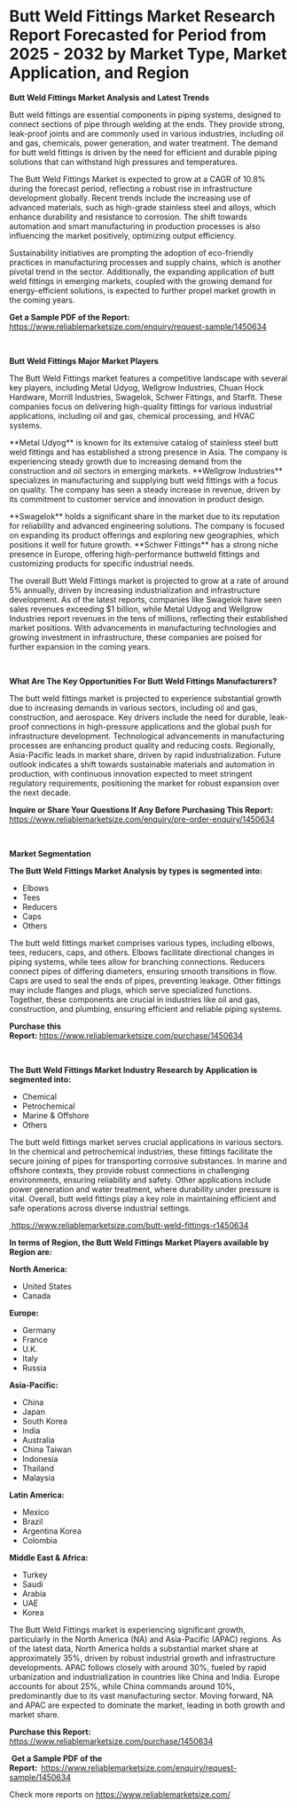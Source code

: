 <p><h1>Butt Weld Fittings Market Research Report Forecasted for Period from 2025 -  2032 by Market Type, Market Application, and Region</h1></p><p><strong>Butt Weld Fittings Market Analysis and Latest Trends</strong></p>
<p><p>Butt weld fittings are essential components in piping systems, designed to connect sections of pipe through welding at the ends. They provide strong, leak-proof joints and are commonly used in various industries, including oil and gas, chemicals, power generation, and water treatment. The demand for butt weld fittings is driven by the need for efficient and durable piping solutions that can withstand high pressures and temperatures.</p><p>The Butt Weld Fittings Market is expected to grow at a CAGR of 10.8% during the forecast period, reflecting a robust rise in infrastructure development globally. Recent trends include the increasing use of advanced materials, such as high-grade stainless steel and alloys, which enhance durability and resistance to corrosion. The shift towards automation and smart manufacturing in production processes is also influencing the market positively, optimizing output efficiency.</p><p>Sustainability initiatives are prompting the adoption of eco-friendly practices in manufacturing processes and supply chains, which is another pivotal trend in the sector. Additionally, the expanding application of butt weld fittings in emerging markets, coupled with the growing demand for energy-efficient solutions, is expected to further propel market growth in the coming years.</p></p>
<p><strong>Get a Sample PDF of the Report:&nbsp;</strong> <a href="https://www.reliablemarketsize.com/enquiry/request-sample/1450634?utm_campaign=2115&utm_medium=2&utm_source=Github&utm_content=ia&utm_term=21022025&utm_id=butt-weld-fittings">https://www.reliablemarketsize.com/enquiry/request-sample/1450634</a></p>
<p>&nbsp;</p>
<p><strong>Butt Weld Fittings Major Market Players</strong></p>
<p><p>The Butt Weld Fittings market features a competitive landscape with several key players, including Metal Udyog, Wellgrow Industries, Chuan Hock Hardware, Morrill Industries, Swagelok, Schwer Fittings, and Starfit. These companies focus on delivering high-quality fittings for various industrial applications, including oil and gas, chemical processing, and HVAC systems.</p><p>**Metal Udyog** is known for its extensive catalog of stainless steel butt weld fittings and has established a strong presence in Asia. The company is experiencing steady growth due to increasing demand from the construction and oil sectors in emerging markets. **Wellgrow Industries** specializes in manufacturing and supplying butt weld fittings with a focus on quality. The company has seen a steady increase in revenue, driven by its commitment to customer service and innovation in product design.</p><p>**Swagelok** holds a significant share in the market due to its reputation for reliability and advanced engineering solutions. The company is focused on expanding its product offerings and exploring new geographies, which positions it well for future growth. **Schwer Fittings** has a strong niche presence in Europe, offering high-performance buttweld fittings and customizing products for specific industrial needs.</p><p>The overall Butt Weld Fittings market is projected to grow at a rate of around 5% annually, driven by increasing industrialization and infrastructure development. As of the latest reports, companies like Swagelok have seen sales revenues exceeding $1 billion, while Metal Udyog and Wellgrow Industries report revenues in the tens of millions, reflecting their established market positions. With advancements in manufacturing technologies and growing investment in infrastructure, these companies are poised for further expansion in the coming years.</p></p>
<p>&nbsp;</p>
<p><strong>What Are The Key Opportunities For Butt Weld Fittings Manufacturers?</strong></p>
<p><p>The butt weld fittings market is projected to experience substantial growth due to increasing demands in various sectors, including oil and gas, construction, and aerospace. Key drivers include the need for durable, leak-proof connections in high-pressure applications and the global push for infrastructure development. Technological advancements in manufacturing processes are enhancing product quality and reducing costs. Regionally, Asia-Pacific leads in market share, driven by rapid industrialization. Future outlook indicates a shift towards sustainable materials and automation in production, with continuous innovation expected to meet stringent regulatory requirements, positioning the market for robust expansion over the next decade.</p></p>
<p><strong>Inquire or Share Your Questions If Any Before Purchasing This Report:</strong> <a href="https://www.reliablemarketsize.com/enquiry/pre-order-enquiry/1450634?utm_campaign=2115&utm_medium=2&utm_source=Github&utm_content=ia&utm_term=21022025&utm_id=butt-weld-fittings">https://www.reliablemarketsize.com/enquiry/pre-order-enquiry/1450634</a></p>
<p>&nbsp;</p>
<p><strong>Market Segmentation</strong></p>
<p><strong>The Butt Weld Fittings Market Analysis by types is segmented into:</strong></p>
<p><ul><li>Elbows</li><li>Tees</li><li>Reducers</li><li>Caps</li><li>Others</li></ul></p>
<p><p>The butt weld fittings market comprises various types, including elbows, tees, reducers, caps, and others. Elbows facilitate directional changes in piping systems, while tees allow for branching connections. Reducers connect pipes of differing diameters, ensuring smooth transitions in flow. Caps are used to seal the ends of pipes, preventing leakage. Other fittings may include flanges and plugs, which serve specialized functions. Together, these components are crucial in industries like oil and gas, construction, and plumbing, ensuring efficient and reliable piping systems.</p></p>
<p><strong>Purchase this Report:&nbsp;</strong><a href="https://www.reliablemarketsize.com/purchase/1450634?utm_campaign=2115&utm_medium=2&utm_source=Github&utm_content=ia&utm_term=21022025&utm_id=butt-weld-fittings">https://www.reliablemarketsize.com/purchase/1450634</a></p>
<p>&nbsp;</p>
<p><strong>The Butt Weld Fittings Market Industry Research by Application is segmented into:</strong></p>
<p><ul><li>Chemical</li><li>Petrochemical</li><li>Marine & Offshore</li><li>Others</li></ul></p>
<p><p>The butt weld fittings market serves crucial applications in various sectors. In the chemical and petrochemical industries, these fittings facilitate the secure joining of pipes for transporting corrosive substances. In marine and offshore contexts, they provide robust connections in challenging environments, ensuring reliability and safety. Other applications include power generation and water treatment, where durability under pressure is vital. Overall, butt weld fittings play a key role in maintaining efficient and safe operations across diverse industrial settings.</p></p>
<p><a href="https://www.reliablemarketsize.com/butt-weld-fittings-r1450634?utm_campaign=2115&utm_medium=2&utm_source=Github&utm_content=ia&utm_term=21022025&utm_id=butt-weld-fittings">&nbsp;https://www.reliablemarketsize.com/butt-weld-fittings-r1450634</a></p>
<p><strong>In terms of Region, the Butt Weld Fittings Market Players available by Region are:</strong></p>
<p>
    <p> <strong> North America: </strong>
        <ul>
            <li>United States</li>
            <li>Canada</li>
        </ul>
        </p> 
    <p> <strong> Europe: </strong>
        <ul>
            <li>Germany</li>
            <li>France</li>
            <li>U.K.</li>
            <li>Italy</li>
            <li>Russia</li>
        </ul>
        </p> 
    <p> <strong> Asia-Pacific: </strong>
        <ul>
            <li>China</li>
            <li>Japan</li>
            <li>South Korea</li>
            <li>India</li>
            <li>Australia</li>
            <li>China Taiwan</li>
            <li>Indonesia</li>
            <li>Thailand</li>
            <li>Malaysia</li>
        </ul>
        </p> 
    <p> <strong> Latin America: </strong>
        <ul>
            <li>Mexico</li>
            <li>Brazil</li>
            <li>Argentina Korea</li>
            <li>Colombia</li>
        </ul>
        </p> 
    <p> <strong> Middle East & Africa: </strong>
        <ul>
            <li>Turkey</li>
            <li>Saudi</li>
            <li>Arabia</li>
            <li>UAE</li>
            <li>Korea</li>
        </ul>
    </p>
    </p>
<p><p>The Butt Weld Fittings market is experiencing significant growth, particularly in the North America (NA) and Asia-Pacific (APAC) regions. As of the latest data, North America holds a substantial market share at approximately 35%, driven by robust industrial growth and infrastructure developments. APAC follows closely with around 30%, fueled by rapid urbanization and industrialization in countries like China and India. Europe accounts for about 25%, while China commands around 10%, predominantly due to its vast manufacturing sector. Moving forward, NA and APAC are expected to dominate the market, leading in both growth and market share.</p></p>
<p><strong>Purchase this Report: </strong><a href="https://www.reliablemarketsize.com/purchase/1450634?utm_campaign=2115&utm_medium=2&utm_source=Github&utm_content=ia&utm_term=21022025&utm_id=butt-weld-fittings">https://www.reliablemarketsize.com/purchase/1450634</a></p>
<p>&nbsp;<strong>Get a Sample PDF of the Report:&nbsp;&nbsp;</strong><a href="https://www.reliablemarketsize.com/enquiry/request-sample/1450634?utm_campaign=2115&utm_medium=2&utm_source=Github&utm_content=ia&utm_term=21022025&utm_id=butt-weld-fittings">https://www.reliablemarketsize.com/enquiry/request-sample/1450634</a></p>
<p><strong></strong></p>
<p>Check more reports on <a href="https://www.reliablemarketsize.com/?utm_campaign=2115&utm_medium=2&utm_source=Github&utm_content=ia&utm_term=21022025&utm_id=butt-weld-fittings">https://www.reliablemarketsize.com/</a></p>